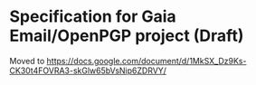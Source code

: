 Specification for Gaia Email/OpenPGP project (Draft)
============
Moved to https://docs.google.com/document/d/1MkSX_Dz9Ks-CK30t4FOVRA3-skGlw65bVsNip6ZDRVY/
